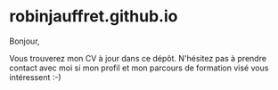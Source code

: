 
# robinjauffret.github.io

Bonjour,

Vous trouverez mon CV à jour dans ce dépôt. N'hésitez pas à prendre contact avec moi si mon profil et mon parcours de formation visé vous intéressent  :-)
